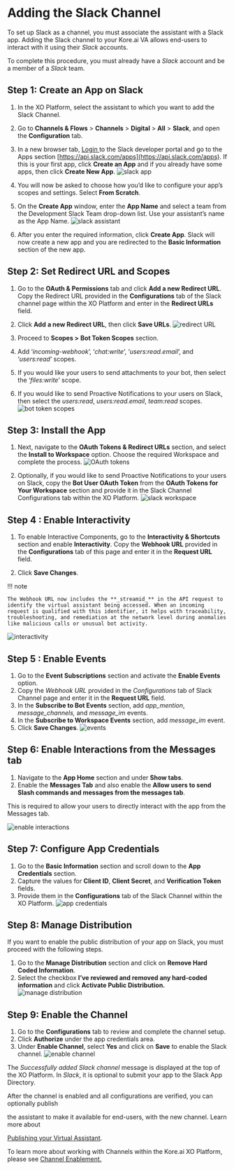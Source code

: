 # Adding the Slack Channel

To set up Slack as a channel, you must associate the assistant with a Slack app. Adding the Slack channel to your Kore.ai VA allows end-users to interact with it using their _Slack_ accounts.

To complete this procedure, you must already have a _Slack_ account and be a member of a _Slack_ team.


## Step 1: Create an App on Slack


1. In the XO Platform, select the assistant to which you want to add the Slack Channel.
2. Go to **Channels & Flows** > **Channels** > **Digital** > **All** > **Slack**, and open the **Configuration** tab.

3. In a new browser tab, [Login ](https://api.slack.com/)to the Slack developer portal and go to the Apps section [https://api.slack.com/apps](https://api.slack.com/apps). If this is your first app, click **Create an App** and if you already have some apps, then click **Create New App**.
![slack app](../images/slack.png "slack app")

4. You will now be asked to choose how you’d like to configure your app’s scopes and settings. Select **From Scratch**.
5. On the **Create App** window, enter the **App Name** and select a team from the Development Slack Team drop-down list. Use your assistant’s name as the App Name.
![slack assistant](../images/slack1.png "slack assistant")

6. After you enter the required information, click **Create App**. Slack will now create a new app and you are redirected to the **Basic Information** section of the new app.


## Step 2: Set Redirect URL and Scopes


1. Go to the **OAuth & Permissions** tab and click **Add a new Redirect URL**. Copy the Redirect URL provided in the **Configurations** tab of the Slack channel page within the XO Platform and enter in the **Redirect URLs** field.
2. Click **Add** **a new Redirect URL**, then click **Save URLs**. 
![redirect URL](../images/slack2.png "redirect URL")

3. Proceed to **Scopes >** **Bot Token Scopes** section.
4. Add ‘_incoming-webhook_‘, ‘_chat:write_‘, ‘_users:read.email_‘, and ‘_users:read_‘ scopes.
5. If you would like your users to send attachments to your bot, then select the ‘_files:write_’ scope.
6. If you would like to send Proactive Notifications to your users on Slack, then select the _users:read_, _users:read.email_, _team:read_ scopes. 
![bot token scopes](../images/slack3.png "bot token scopes")

## Step 3: Install the App

1. Next, navigate to the **OAuth Tokens & Redirect URLs** section, and select the **Install to Workspace** option. Choose the required Workspace and complete the process. 
![OAuth tokens](../images/slack4.png "OAuth tokens")

2. Optionally, if you would like to send Proactive Notifications to your users on Slack, copy the **Bot User OAuth Token** from the **OAuth Tokens for Your Workspace** section and provide it in the Slack Channel Configurations tab within the XO Platform.
![slack workspace](../images/slack5.png "slack workspace")


## Step 4 : Enable Interactivity

1. To enable Interactive Components, go to the **Interactivity & Shortcuts** section and enable **Interactivity**. Copy the **Webhook URL** provided in the **Configurations** tab of this page and enter it in the **Request URL** field.

2. Click **Save Changes**.

  !!! note

    The Webhook URL now includes the **_streamid_** in the API request to identify the virtual assistant being accessed. When an incoming request is qualified with this identifier, it helps with traceability, troubleshooting, and remediation at the network level during anomalies like malicious calls or unusual bot activity.

  ![interactivity](../images/slack6.png "interactivity")


## Step 5 : Enable Events

1. Go to the **Event Subscriptions** section and activate the **Enable Events** option.
2. Copy the _Webhook URL_ provided in the _Configurations_ tab of Slack Channel page and enter it in the **Request URL** field.
3. In the **Subscribe to Bot Events** section, add _app_mention_, _message_channels,_ and _message_im_ events.
4. In the **Subscribe to Workspace Events** section, add _message_im_ event.
5. Click **Save Changes**.
![events](../images/slack7.png "events")


## Step 6: Enable Interactions from the Messages tab

1. Navigate to the **App Home** section and under **Show tabs**.
2. Enable the **Messages Tab** and also enable the **Allow users to send Slash commands and messages from the messages tab**.

  This is required to allow your users to directly interact with the app from the Messages tab.

  ![enable interactions](../images/slack8.png "enable interactions")



## Step 7: Configure App Credentials


1. Go to the **Basic Information** section and scroll down to the **App Credentials** section.
2. Capture the values for **Client ID**, **Client Secret**, and **Verification Token** fields.
3. Provide them in the **Configurations** tab of the Slack Channel within the XO Platform.
![app credentials](../images/slack9.png "app credentials")


## Step 8: Manage Distribution

If you want to enable the public distribution of your app on Slack, you must proceed with the following steps.

1. Go to the **Manage Distribution** section and click on **Remove Hard Coded Information**.
2. Select the checkbox **I’ve reviewed and removed any hard-coded information** and click **Activate Public Distribution.**
![manage distribution](../images/slack10.png "manage distribution")


## Step 9: Enable the Channel


1. Go to the **Configurations** tab to review and complete the channel setup.
2. Click **Authorize** under the app credentials area.
3. Under **Enable Channel**, select **Yes** and click on **Save** to enable the Slack channel.
![enable channel](../images/slack11.png "enable channel")

The _Successfully added Slack channel_ message is displayed at the top of the XO Platform. In _Slack_, it is optional to submit your app to the Slack App Directory.

After the channel is enabled and all configurations are verified, you can optionally publish

the assistant to make it available for end-users, with the new channel. Learn more about

[Publishing your Virtual Assistant](https://developer.kore.ai/docs/bots/publish/publishing-bot/).

To learn more about working with Channels within the Kore.ai XO Platform, please see [Channel Enablement.](https://developer.kore.ai/docs/bots/channel-enablement/adding-channels-to-your-bot/)
